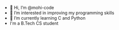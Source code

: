 - 👋 Hi, I’m @mohi-code
- 👀 I’m interested in improving my programming skills
- 🌱 I’m currently learning C and Python
- I'm a B.Tech CS student 


<!---
mohi-code/mohi-code is a ✨ special ✨ repository because its `README.md` (this file) appears on your GitHub profile.
You can click the Preview link to take a look at your changes.
--->
